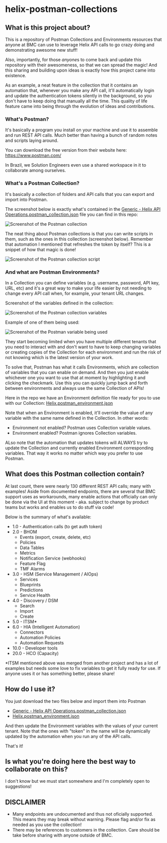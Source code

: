 # helix-postman-collections

## What is this project about?

This is a repository of Postman Collections and Environments resources that anyone at BMC can use to leverage Helix API calls to go crazy doing and demonstrating awesome new stuff!

Also, importantly, for those *anyone*s to come back and update this repository with their awesomeness, so that we can spread the magic!
And this sharing and building upon ideas is exactly how this project came into existence.

As an example, a neat feature in the collection that it contains an automation that, whenever you make any API call, it'll automatically login and update the authentication tokens silently in the background, so you don't have to keep doing that manually all the time. This quality of life feature came into being through the evolution of ideas and contributions.




### What's Postman?

It's basically a program you install on your machine and use it to assemble and run REST API calls. Much better than having a bunch of random notes and scripts laying around.

You can download the free version from their website here: https://www.postman.com/

In Brazil, we Solution Engineers even use a shared workspace in it to collaborate among ourselves.


### What's a Postman Collection?

It's basically a collection of folders and API calls that you can export and import into Postman.

The screenshot below is exactly what's contained in the [Generic - Helix API Operations.postman_collection.json](https://github.bmc.com/helix-community/helix-postman-collections/blob/91942ecadd3f92d033b7f2188d3df0aa03a3c7f3/Generic%20-%20Helix%20API%20Operations.postman_collection.json) file you can find in this repo:

![Screenshot of the Postman collection](readme_files/collection-2023-05-31.png)


The neat thing about Postman collections is that you can write scripts in them, such as the ones in this collection (screenshot below).
Remember that automation I mentioned that refreshes the token by itself? This is a snippet of how that magic is done!

![Screenshot of the Postman collection script](readme_files/postman_scripts.png)



### And what are Postman Environments?

In a Collection you can define variables (e.g. username, password, API key, URL, etc) and it's a great way to make your life easier by not needing to change every API call when, for example, your tenant URL changes.

Screenshot of the variables defined in the collection:

![Screenshot of the Postman collection variables](readme_files/collection_variables.png)

Example of one of them being used:

![Screenshot of the Postman variable being used](readme_files/variable_usage.png)



They start becoming limited when you have multiple different tenants that you need to interact with and don't want to have to keep changing variables or creating copies of the Collection for each environment and run the risk of not knowing which is the latest version of your work.

To solve that, Postman has what it calls Environments, which are collection of variables that you can enable on demand. And then you just enable whichever one you want to use that at moment by highlighting it and clicking the checkmark. Use this you can quickly jump back and forth between environments and always use the same Collection of APIs!


Here in the repo we have an Environment definition file ready for you to use with our Collection:
[Helix.postman_environment.json](https://github.bmc.com/helix-community/helix-postman-collections/blob/91942ecadd3f92d033b7f2188d3df0aa03a3c7f3/Helix.postman_environment.json)

Note that when an Environment is enabled, it'll override the value of any variable with the same name defined in the Collection.
In other words:
- Environment not enabled? Postman uses Collection variable values.
- Environment enabled? Postman ignores Collection variables.

ALso note that the automation that updates tokens will ALWAYS try to update the Collection and currently enabled Environment corresponding variables. That way it works no matter which way you prefer to use Postman.



## What does this Postman collection contain?

At last count, there were nearly 130 different REST API calls; many with examples!
Aside from documented endpoints, there are several that BMC support uses as workarounds, many enable actions that officially can only be done via the UI at this moment - aka. subject to change by product teams but works and enables us to do stuff via code!

Below is the summary of what's available:

- 1.0 - Authentication calls (to get auth token)
- 2.0 - BHOM
	- Events (export, create, delete, etc)
	- Policies
	- Data Tables
	- Metrics
	- Notification Service (webhooks)
	- Feature Flag
	- TMF Alarms
- 3.0 - HSM (Service Management / AIOps)
	- Services
	- Blueprints
	- Predictions
	- Service Health
- 4.0 - Discovery / DSM
	- Search
	- Import
	- Create
- 5.0 - ITSM*
- 6.0 - HIA (Intelligent Automation)
	- Connectors
	- Automation Policies
	- Automation Requests
- 10.0 - Developer tools
- 20.0 - HCO (Capacity)


*ITSM mentioned above was merged from another project and has a lot of examples but needs some love to fix variables to get it fully ready for use.
If anyone uses it or has something better, please share!


## How do I use it?

You just download the two files below and import them into Postman

- [Generic - Helix API Operations.postman_collection.json](https://github.bmc.com/helix-community/helix-postman-collections/blob/91942ecadd3f92d033b7f2188d3df0aa03a3c7f3/Generic%20-%20Helix%20API%20Operations.postman_collection.json)
- [Helix.postman_environment.json](https://github.bmc.com/helix-community/helix-postman-collections/blob/91942ecadd3f92d033b7f2188d3df0aa03a3c7f3/Helix.postman_environment.json)

And then update the Environment variables with the values of your current tenant. Note that the ones with "token" in the name will be dynamically updated by the automation when you run any of the API calls.

That's it!


## Is what you're doing here the best way to collaborate on this?

I don't know but we must start somewhere and I'm completely open to suggestions!



## DISCLAIMER

- Many endpoints are undocumented and thus not oficially supported. This means they may break without warning. Please flag and/or fix as needed as you use the collection! 
- There may be references to customers in the collection. Care should be take before sharing with anyone outside of BMC.

